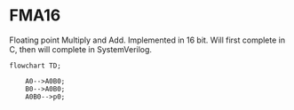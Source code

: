 # FMA16
Floating point Multiply and Add. Implemented in 16 bit. Will first complete in C, then will complete in SystemVerilog.

```mermaid
flowchart TD;
   
    A0-->A0B0;
    B0-->A0B0;
    A0B0-->p0;
    
```
